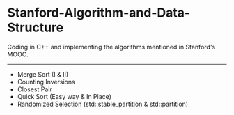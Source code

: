 # Stanford-Algorithm-and-Data-Structure

Coding in C++ and implementing the algorithms mentioned in Stanford's MOOC.

---

* Merge Sort (I & II)
* Counting Inversions
* Closest Pair
* Quick Sort (Easy way & In Place)
* Randomized Selection (std::stable_partition & std::partition)

